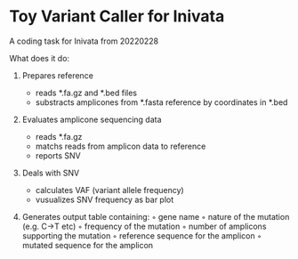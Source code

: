 # Toy Variant Caller for Inivata
A coding task for Inivata from 20220228

What does it do:

1. Prepares reference
    * reads *.fa.gz and *.bed files
    * substracts amplicones from *.fasta reference by coordinates in *.bed

2. Evaluates amplicone sequencing data
    * reads *.fa.gz
    * matchs reads from amplicon data to reference
    * reports SNV

3. Deals with SNV
    * calculates VAF (variant allele frequency)
    * vusualizes SNV frequency as bar plot

4. Generates output table containing:
        ◦ gene name
        ◦ nature of the mutation (e.g. C->T etc)
        ◦ frequency of the mutation
        ◦ number of amplicons supporting the mutation
        ◦ reference sequence for the amplicon
        ◦ mutated sequence for the amplicon
